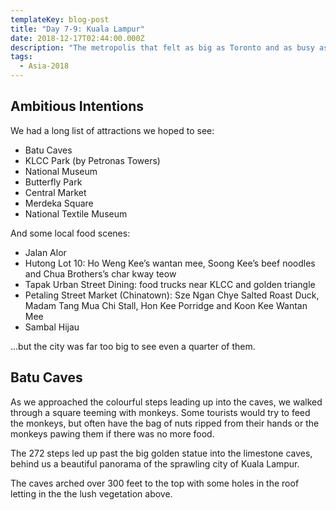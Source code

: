 ```yaml
---
templateKey: blog-post
title: "Day 7-9: Kuala Lampur"
date: 2018-12-17T02:44:00.000Z
description: "The metropolis that felt as big as Toronto and as busy as New York City. "
tags:
  - Asia-2018
---
```


## Ambitious Intentions

We had a long list of attractions we hoped to see:

- Batu Caves
- KLCC Park (by Petronas Towers)
- National Museum
- Butterfly Park
- Central Market
- Merdeka Square
- National Textile Museum

And some local food scenes:

- Jalan Alor
- Hutong Lot 10: Ho Weng Kee’s wantan mee, Soong Kee’s beef noodles and Chua Brothers’s char kway teow
- Tapak Urban Street Dining: food trucks near KLCC and golden triangle
- Petaling Street Market (Chinatown): Sze Ngan Chye Salted Roast Duck, Madam Tang Mua Chi Stall, Hon Kee Porridge and Koon Kee Wantan Mee
- Sambal Hijau

...but the city was far too big to see even a quarter of them.

## Batu Caves

As we approached the colourful steps leading up into the caves, we walked through a square teeming with monkeys. Some tourists would try to feed the monkeys, but often have the bag of nuts ripped from their hands or the monkeys pawing them if there was no more food.

The 272 steps led up past the big golden statue into the limestone caves, behind us a beautiful panorama of the sprawling city of Kuala Lampur.

The caves arched over 300 feet to the top with some holes in the roof letting in the the lush vegetation above.
